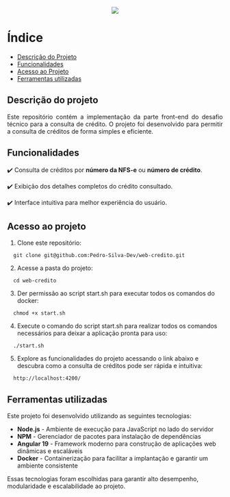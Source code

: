 <p align="center">
<img loading="lazy" src="http://img.shields.io/static/v1?label=STATUS&message=FINALIZADO&color=GREEN&style=for-the-badge"/>
</p>

# Índice 

* [Descrição do Projeto](#descrição-do-projeto)
* [Funcionalidades](#funcionalidades)
* [Acesso ao Projeto](#acesso-ao-projeto)
* [Ferramentas utilizadas](#ferramentas-utilizadas)


## Descrição do projeto 
<p align="justify">
 Este repositório contém a implementação da parte front-end do desafio técnico para a consulta de crédito. O projeto foi desenvolvido para permitir a consulta de créditos de forma simples e eficiente.
</p>

## Funcionalidades

:heavy_check_mark: Consulta de créditos por **número da NFS-e** ou **número de crédito**.

:heavy_check_mark: Exibição dos detalhes completos do crédito consultado.

:heavy_check_mark: Interface intuitiva para melhor experiência do usuário.

## Acesso ao projeto
1. Clone este repositório:
```
  git clone git@github.com:Pedro-Silva-Dev/web-credito.git
```
2. Acesse a pasta do projeto:
```
  cd web-credito
```
3. Der permissão ao script start.sh para executar todos os comandos do docker:
```
  chmod +x start.sh
```
4. Execute o comando do script start.sh para realizar todos os comandos necessários para deixar a aplicação pronta para uso:
```
  ./start.sh
```
5. Explore as funcionalidades do projeto acessando o link abaixo e descubra como a consulta de créditos pode ser rápida e intuitiva:
```
  http://localhost:4200/
```

## Ferramentas utilizadas
Este projeto foi desenvolvido utilizando as seguintes tecnologias:  

- **Node.js** - Ambiente de execução para JavaScript no lado do servidor  
- **NPM** - Gerenciador de pacotes para instalação de dependências  
- **Angular 19** - Framework moderno para construção de aplicações web dinâmicas e escaláveis  
- **Docker** - Containerização para facilitar a implantação e garantir um ambiente consistente  

Essas tecnologias foram escolhidas para garantir alto desempenho, modularidade e escalabilidade ao projeto.
